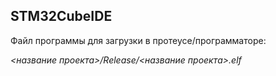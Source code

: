 ## STM32CubeIDE
Файл программы для загрузки в протеусе/программаторе:

*<название проекта>/Release/<название проекта>.elf*
